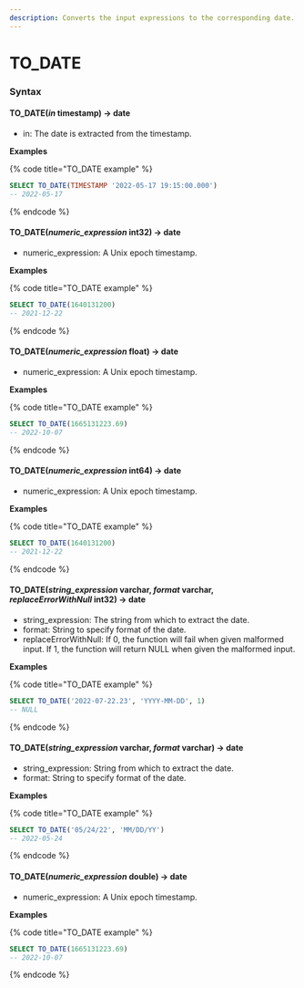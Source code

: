 ```yaml
---
description: Converts the input expressions to the corresponding date.
---
```


# TO\_DATE

### Syntax <a href="#syntax" id="syntax"></a>

#### TO\_DATE(_in_ timestamp) → date <a href="#to_datein-timestamp--date" id="to_datein-timestamp--date"></a>

* in: The date is extracted from the timestamp.

**Examples**

{% code title="TO_DATE example" %}
```sql
SELECT TO_DATE(TIMESTAMP '2022-05-17 19:15:00.000')
-- 2022-05-17
```
{% endcode %}

#### TO\_DATE(_numeric\_expression_ int32) → date <a href="#to_datenumeric_expression-int32--date" id="to_datenumeric_expression-int32--date"></a>

* numeric\_expression: A Unix epoch timestamp.

**Examples**

{% code title="TO_DATE example" %}
```sql
SELECT TO_DATE(1640131200)
-- 2021-12-22
```
{% endcode %}

#### TO\_DATE(_numeric\_expression_ float) → date <a href="#to_datenumeric_expression-float--date" id="to_datenumeric_expression-float--date"></a>

* numeric\_expression: A Unix epoch timestamp.

**Examples**

{% code title="TO_DATE example" %}
```sql
SELECT TO_DATE(1665131223.69)
-- 2022-10-07
```
{% endcode %}

#### TO\_DATE(_numeric\_expression_ int64) → date <a href="#to_datenumeric_expression-int64--date" id="to_datenumeric_expression-int64--date"></a>

* numeric\_expression: A Unix epoch timestamp.

**Examples**

{% code title="TO_DATE example" %}
```sql
SELECT TO_DATE(1640131200)
-- 2021-12-22
```
{% endcode %}

#### TO\_DATE(_string\_expression_ varchar, _format_ varchar, _replaceErrorWithNull_ int32) → date <a href="#to_datestring_expression-varchar-format-varchar-replaceerrorwithnull-int32--date" id="to_datestring_expression-varchar-format-varchar-replaceerrorwithnull-int32--date"></a>

* string\_expression: The string from which to extract the date.
* format: String to specify format of the date.
* replaceErrorWithNull: If 0, the function will fail when given malformed input. If 1, the function will return NULL when given the malformed input.

**Examples**

{% code title="TO_DATE example" %}
```sql
SELECT TO_DATE('2022-07-22.23', 'YYYY-MM-DD', 1)
-- NULL
```
{% endcode %}

#### TO\_DATE(_string\_expression_ varchar, _format_ varchar) → date <a href="#to_datestring_expression-varchar-format-varchar--date" id="to_datestring_expression-varchar-format-varchar--date"></a>

* string\_expression: String from which to extract the date.
* format: String to specify format of the date.

**Examples**

{% code title="TO_DATE example" %}
```sql
SELECT TO_DATE('05/24/22', 'MM/DD/YY')
-- 2022-05-24
```
{% endcode %}

#### TO\_DATE(_numeric\_expression_ double) → date <a href="#to_datenumeric_expression-double--date" id="to_datenumeric_expression-double--date"></a>

* numeric\_expression: A Unix epoch timestamp.

**Examples**

{% code title="TO_DATE example" %}
```sql
SELECT TO_DATE(1665131223.69)
-- 2022-10-07
```
{% endcode %}
